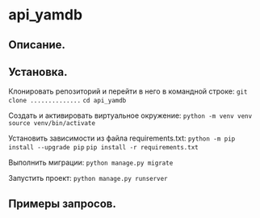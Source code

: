 # api_yamdb

## Описание.


## Установка.

Клонировать репозиторий и перейти в него в командной строке:
`git clone ..............`
`cd api_yamdb`

Cоздать и активировать виртуальное окружение:
`python -m venv venv`
`source venv/bin/activate`

Установить зависимости из файла requirements.txt:
`python -m pip install --upgrade pip`
`pip install -r requirements.txt`

Выполнить миграции:
`python manage.py migrate`

Запустить проект:
`python manage.py runserver`

## Примеры запросов.
